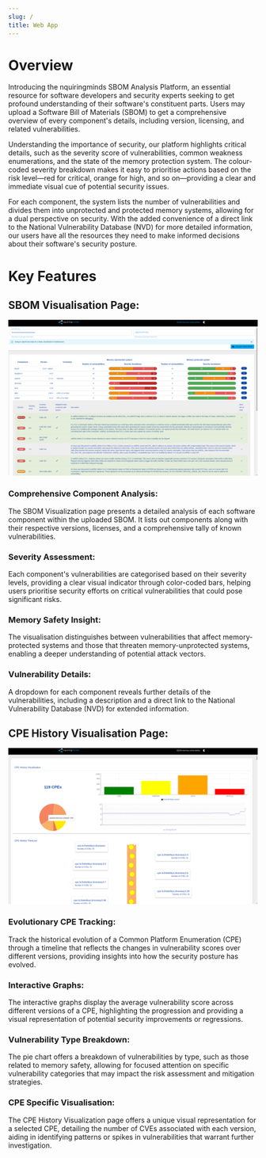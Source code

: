 ```yaml
---
slug: /
title: Web App
---
```

#  Overview

Introducing the nquiringminds SBOM Analysis Platform, an essential resource for software developers and security experts seeking to get profound understanding of their software's constituent parts. Users may upload a Software Bill of Materials (SBOM) to get a comprehensive overview of every component's details, including version, licensing, and related vulnerabilities.

Understanding the importance of security, our platform highlights critical details, such as the severity score of vulnerabilities, common weakness enumerations, and the state of the memory protection system. The colour-coded severity breakdown makes it easy to prioritise actions based on the risk level—red for critical, orange for high, and so on—providing a clear and immediate visual cue of potential security issues.

For each component, the system lists the number of vulnerabilities and divides them into unprotected and protected memory systems, allowing for a dual perspective on security. With the added convenience of a direct link to the National Vulnerability Database (NVD) for more detailed information, our users have all the resources they need to make informed decisions about their software's security posture.


# Key Features

## SBOM Visualisation Page:
![Cyber-app](./cyber.png)
### Comprehensive Component Analysis:
The SBOM Visualization page presents a detailed analysis of each software component within the uploaded SBOM. It lists out components along with their respective versions, licenses, and a comprehensive tally of known vulnerabilities.

### Severity Assessment:
Each component's vulnerabilities are categorised based on their severity levels, providing a clear visual indicator through color-coded bars, helping users prioritise security efforts on critical vulnerabilities that could pose significant risks.

### Memory Safety Insight:
The visualisation distinguishes between vulnerabilities that affect memory-protected systems and those that threaten memory-unprotected systems, enabling a deeper understanding of potential attack vectors.

### Vulnerability Details:
A dropdown for each component reveals further details of the vulnerabilities, including a description and a direct link to the National Vulnerability Database (NVD) for extended information.


## CPE History Visualisation Page:
![sbom-gap](sbom-gap.png)
### Evolutionary CPE Tracking:
Track the historical evolution of a Common Platform Enumeration (CPE) through a timeline that reflects the changes in vulnerability scores over different versions, providing insights into how the security posture has evolved.

### Interactive Graphs:
The interactive graphs display the average vulnerability score across different versions of a CPE, highlighting the progression and providing a visual representation of potential security improvements or regressions.

### Vulnerability Type Breakdown:
The pie chart offers a breakdown of vulnerabilities by type, such as those related to memory safety, allowing for focused attention on specific vulnerability categories that may impact the risk assessment and mitigation strategies.

### CPE Specific Visualisation:
The CPE History Visualization page offers a unique visual representation for a selected CPE, detailing the number of CVEs associated with each version, aiding in identifying patterns or spikes in vulnerabilities that warrant further investigation.

